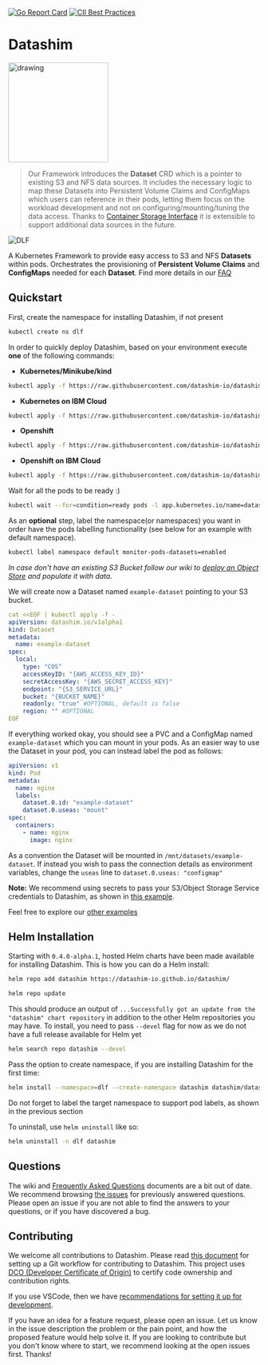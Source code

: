 [![Go Report Card](https://goreportcard.com/report/github.com/datashim-io/datashim)](https://goreportcard.com/report/github.com/datashim-io/datashim)
[![CII Best Practices](https://bestpractices.coreinfrastructure.org/projects/4821/badge)](https://bestpractices.coreinfrastructure.org/projects/4821)
# Datashim
<img src="./docs/pictures/lfaidata-project-badge-incubation-color.png" alt="drawing" width="200"/>

>Our Framework introduces the **Dataset** CRD which is a pointer to existing S3 and NFS data sources. It includes the
>necessary logic to map these Datasets into Persistent Volume Claims and ConfigMaps which users can reference in their
>pods, letting them focus on the workload development and not on configuring/mounting/tuning the data access. Thanks to
>[Container Storage Interface](https://kubernetes-csi.github.io/docs/) it is extensible to support additional data sources in the future.

![DLF](./docs/pictures/dlf.png)

A Kubernetes Framework to provide easy access to S3 and NFS **Datasets** within pods. Orchestrates the provisioning of
**Persistent Volume Claims** and **ConfigMaps** needed for each **Dataset**. Find more details in our [FAQ](https://datashim-io.github.io/datashim/FAQ/)

## Quickstart

First, create the namespace for installing Datashim, if not present

```bash
kubectl create ns dlf
```

In order to quickly deploy Datashim, based on your environment execute **one** of the following commands:

- **Kubernetes/Minikube/kind**
```bash
kubectl apply -f https://raw.githubusercontent.com/datashim-io/datashim/master/release-tools/manifests/dlf.yaml
```
- **Kubernetes on IBM Cloud**
```bash
kubectl apply -f https://raw.githubusercontent.com/datashim-io/datashim/master/release-tools/manifests/dlf-ibm-k8s.yaml
```
- **Openshift**
```bash
kubectl apply -f https://raw.githubusercontent.com/datashim-io/datashim/master/release-tools/manifests/dlf-oc.yaml
```
- **Openshift on IBM Cloud**
```bash
kubectl apply -f https://raw.githubusercontent.com/datashim-io/datashim/master/release-tools/manifests/dlf-ibm-oc.yaml
```

Wait for all the pods to be ready :)
```bash
kubectl wait --for=condition=ready pods -l app.kubernetes.io/name=datashim -n dlf
```

As an **optional** step, label the namespace(or namespaces) you want in order have the pods labelling functionality (see below for an example with default namespace).
```bash
kubectl label namespace default monitor-pods-datasets=enabled
```

_In case don't have an existing S3 Bucket follow our wiki to [deploy an Object Store](https://github.com/datashim-io/datashim/wiki/Deployment-and-Usage-of-S3-Object-Stores)
and populate it with data._

We will create now a Dataset named `example-dataset` pointing to your S3 bucket.
```yaml
cat <<EOF | kubectl apply -f -
apiVersion: datashim.io/v1alpha1
kind: Dataset
metadata:
  name: example-dataset
spec:
  local:
    type: "COS"
    accessKeyID: "{AWS_ACCESS_KEY_ID}"
    secretAccessKey: "{AWS_SECRET_ACCESS_KEY}"
    endpoint: "{S3_SERVICE_URL}"
    bucket: "{BUCKET_NAME}"
    readonly: "true" #OPTIONAL, default is false  
    region: "" #OPTIONAL
EOF
```

If everything worked okay, you should see a PVC and a ConfigMap named `example-dataset` which you can mount in your pods.
As an easier way to use the Dataset in your pod, you can instead label the pod as follows:
```yaml
apiVersion: v1
kind: Pod
metadata:
  name: nginx
  labels:
    dataset.0.id: "example-dataset"
    dataset.0.useas: "mount"
spec:
  containers:
    - name: nginx
      image: nginx
```

As a convention the Dataset will be mounted in `/mnt/datasets/example-dataset`. If instead you wish to pass the connection
details as environment variables, change the `useas` line to `dataset.0.useas: "configmap"`

**Note:** We recommend using secrets to pass your S3/Object Storage Service credentials to Datashim, as shown in [this example](./examples/templates/example-dataset-s3-provision.yaml).

Feel free to explore our [other examples](./examples)

## Helm Installation

Starting with `0.4.0-alpha.1`, hosted Helm charts have been made available for installing Datashim. This is how you can do a Helm install:

```bash
helm repo add datashim https://datashim-io.github.io/datashim/
```
```bash
helm repo update
```
This should produce an output of `...Successfully got an update from the "datashim" chart repository` in addition to the other Helm repositories you may have.
To install, you need to pass `--devel` flag for now as we do not have a full release available for Helm yet

```bash
helm search repo datashim --devel
```

Pass the option to create namespace, if you are installing Datashim for the first time:
```bash
helm install --namespace=dlf --create-namespace datashim datashim/datashim-charts --devel
```
Do not forget to label the target namespace to support pod labels, as shown in the previous section

To uninstall, use `helm uninstall` like so:
```bash
helm uninstall -n dlf datashim
```

## Questions

The wiki and [Frequently Asked Questions](https://datashim-io.github.io/datashim/FAQ) documents are a bit out of date. We recommend browsing [the issues](https://github.com/datashim-io/datashim/issues?q=is%3Aissue+label%3Aquestion) for previously answered questions. Please open an issue if you are not able to find the answers to your questions, or if you have discovered a bug. 

## Contributing

We welcome all contributions to Datashim. Please read [this document](./docs/GitWorkflow.md) for setting up a Git workflow for contributing to Datashim. This project uses [DCO (Developer Certificate of Origin)](https://github.com/apps/dco) to certify code ownership and contribution rights. 

If you use VSCode, then we have [recommendations for setting it up for development](./docs/GolangVSCodeGit.md). 

If you have an idea for a feature request, please open an issue. Let us know in the issue description the problem or the pain point, and how the proposed feature would help solve it. If you are looking to contribute but you don't know where to start, we recommend looking at the open issues first. Thanks!

